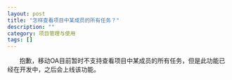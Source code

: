 ```yaml
---
layout: post
title: "怎样查看项目中某成员的所有任务？"
description: ""
category: 项目管理与使用
tags: []
---
```

&#160; &#160; &#160; &#160;抱歉，移动OA目前暂时不支持查看项目中某成员的所有任务，但是此功能已经在开发中，之后会上线该功能。
